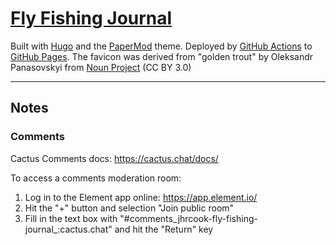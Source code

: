 # [Fly Fishing Journal](https://jhrcook.github.io/fly-fishing-journal/)

Built with [Hugo](https://gohugo.io) and the [PaperMod](https://github.com/adityatelange/hugo-PaperMod/) theme.
Deployed by [GitHub Actions](https://github.com/features/actions) to [GitHub Pages](https://pages.github.com).
The favicon was derived from "golden trout" by Oleksandr Panasovskyi from <a href="https://thenounproject.com/browse/icons/term/golden-trout/" target="_blank" title="golden trout Icons">Noun Project</a> (CC BY 3.0)


---

## Notes

### Comments

Cactus Comments docs: <https://cactus.chat/docs/>

To access a comments moderation room:

1. Log in to the Element app online: <https://app.element.io/>
1. Hit the "+" button and selection "Join public room"
1. Fill in the text box with "#comments_jhrcook-fly-fishing-journal_<comment-section-ID>:cactus.chat" and hit the "Return" key
